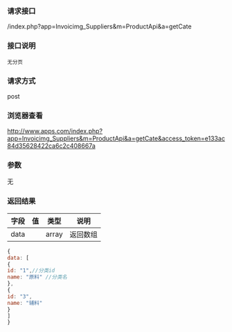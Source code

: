 ### **请求接口**
/index.php?app=Invoicimg_Suppliers&m=ProductApi&a=getCate

### **接口说明**
`无分页`

### **请求方式**
post

### **浏览器查看**
http://www.apps.com/index.php?app=Invoicimg_Suppliers&m=ProductApi&a=getCate&access_token=e133ac84d35628422ca6c2c408667a

### **参数**
无

### **返回结果**
|字段       |值             |类型    |说明           |
| --------- |--------      |--------|--------       |
|data      |         | array |返回数组 |


``` javascript
{
data: [
{
id: "1",//分类id
name: "原料" //分类名
},
{
id: "3",
name: "辅料"
}
]
}
